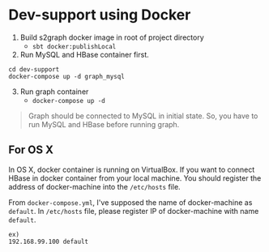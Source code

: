 # Dev-support using Docker

1. Build s2graph docker image in root of project directory
	- `sbt docker:publishLocal`
2. Run MySQL and HBase container first.
```
cd dev-support
docker-compose up -d graph_mysql
```
3. Run graph container
	- `docker-compose up -d`

> Graph should be connected to MySQL in initial state. So, you have to run MySQL and HBase before running graph.

## For OS X

In OS X, docker container is running on VirtualBox. If you want to connect HBase in docker container from your local machine. You should register the address of docker-machine into the `/etc/hosts` file.

From `docker-compose.yml`, I've supposed the name of docker-machine as `default`. In `/etc/hosts` file, please register IP of docker-machine with name `default`.

```
ex)
192.168.99.100 default
```
